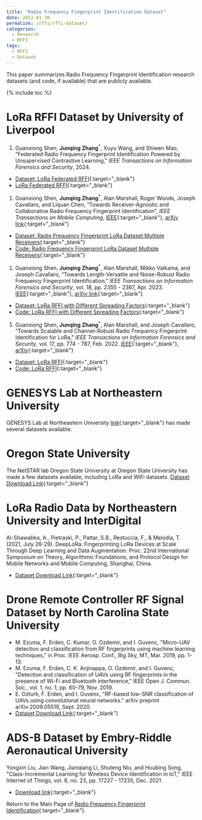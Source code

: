 ```yaml
---
title: "Radio Frequency Fingerprint Identification Dataset"
date: 2022-01-30
permalink: /rffi/rffi-dataset/
categories:
  - Research
  - RFFI
tags:
  - RFFI
  - Dataset
---
```


This paper summarizes Radio Frequency Fingerprint Identification research datasets (and code, if available) that are publicly available. 

{% include toc %}

# LoRa RFFI Dataset by University of Liverpool
1. Guanxiong Shen, **Junqing Zhang**<sup>*</sup>, Xuyu Wang, and Shiwen Mao, “Federated Radio Frequency Fingerprint Identification Powered by Unsupervised Contrastive Learning,” _IEEE Transactions on Information Forensics and Security_, 2024.
* [Dataset: LoRa Federated RFFI](https://ieee-dataport.org/documents/lorafederatedrffidataset){:target="_blank"}
* [LoRa Federated RFFI](https://github.com/gxhen/federatedRFFI){:target="_blank"}

1. Guanxiong Shen, **Junqing Zhang**<sup>*</sup>, Alan Marshall, Roger Woods, Joseph Cavallaro, and Liquan Chen, “Towards Receiver-Agnostic and Collaborative Radio Frequency Fingerprint Identification”, _IEEE Transactions on Mobile Computing_, [IEEE](https://ieeexplore.ieee.org/document/10345732){:target="_blank"}, [arXiv link](https://arxiv.org/abs/2207.02999){:target="_blank"}
* [Dataset: Radio Frequency Fingerprint LoRa Dataset Multiple Receivers](https://ieee-dataport.org/documents/radio-frequency-fingerprint-lora-dataset-multiple-receivers){:target="_blank"}
* [Code: Radio Frequency Fingerprint LoRa Dataset Multiple Receivers](https://github.com/gxhen/receiverAgnosticRFFI){:target="_blank"}

1. Guanxiong Shen, **Junqing Zhang**<sup>*</sup>, Alan Marshall, Mikko Valkama, and Joseph Cavallaro, “Towards Length-Versatile and Noise-Robust Radio Frequency Fingerprint Identification,” _IEEE Transactions on Information Forensics and Security_, vol. 18, pp. 2355 - 2367, Apr. 2023. [IEEE](https://ieeexplore.ieee.org/document/10100932){:target="_blank"}, [arXiv link](https://arxiv.org/abs/2207.03001){:target="_blank"}
* [Dataset: LoRa RFFI with Different Spreading Factors](https://ieee-dataport.org/documents/lorarffidatasetdifferentspreadingfactors){:target="_blank"}
* [Code: LoRa RFFI with Different Spreading Factors](https://github.com/gxhen/lengthVersatileRFFI){:target="_blank"}


1. Guanxiong Shen, **Junqing Zhang**<sup>*</sup>, Alan Marshall, and Joseph Cavallaro, “Towards Scalable and Channel-Robust Radio Frequency Fingerprint Identification for LoRa,” _IEEE Transactions on Information Forensics and Security_, vol. 17, pp. 774 - 787, Feb. 2022. [IEEE](https://ieeexplore.ieee.org/abstract/document/9715147){:target="_blank"}, [arXiv](https://arxiv.org/abs/2107.02867){:target="_blank"}
* [Dataset: LoRa RFFI](https://ieee-dataport.org/open-access/lorarffidataset){:target="_blank"}
* [Code: LoRa RFFI](https://github.com/gxhen/LoRa_RFFI){:target="_blank"}




# GENESYS Lab at Northeastern University
GENESYS Lab at Northeastern University [link](https://genesys-lab.org/mldatasets){:target="_blank"} has made several datasets available.

# Oregon State University
The NetSTAR lab Oregon State University at Oregon State University has made a few datasets available, including LoRa and WiFi datasets.
[Dataset Download Link](https://research.engr.oregonstate.edu/hamdaoui/datasets){:target="_blank"}

# LoRa Radio Data by Northeastern University and InterDigital
Al-Shawabka, A., Pietraski, P., Pattar, S.B., Restuccia, F., & Melodia, T. (2021, July 26-29). DeepLoRa: Fingerprinting LoRa Devices at Scale Through Deep Learning and Data Augmentation. Proc. 22nd International Symposium on Theory, Algorithmic Foundations, and Protocol Design for Mobile Networks and Mobile Computing, Shanghai, China.
* [Dataset Download Link](https://www.interdigital.com/data_sets/lora-radio-data.){:target="_blank"}


# Drone Remote Controller RF Signal Dataset by North Carolina State University

* M. Ezuma, F. Erden, C. Kumar, O. Ozdemir, and I. Guvenc, "Micro-UAV detection and classification from RF fingerprints using machine learning techniques," in Proc. IEEE Aerosp. Conf., Big Sky, MT, Mar. 2019, pp. 1-13.
* M. Ezuma, F. Erden, C. K. Anjinappa, O. Ozdemir, and I. Guvenc, "Detection and classification of UAVs using RF fingerprints in the presence of Wi-Fi and Bluetooth interference," IEEE Open J. Commun. Soc., vol. 1, no. 1, pp. 60-79, Nov. 2019.
* E. Ozturk, F. Erden, and I. Guvenc, "RF-based low-SNR classification of UAVs using convolutional neural networks." arXiv preprint arXiv:2009.05519, Sept. 2020.
* [Dataset Download Link](https://ieee-dataport.org/open-access/drone-remote-controller-rf-signal-dataset){:target="_blank"}

# ADS-B Dataset by Embry-Riddle Aeronautical University
Yongxin Liu, Jian Wang, Jianqiang Li, Shuteng Niu, and Houbing Song, "Class-Incremental Learning for Wireless Device Identification in IoT," IEEE Internet of Things, vol. 8, no. 23, pp. 17227 - 17235, Dec. 2021.
* [Download link](https://ieee-dataport.org/documents/ads-b-signals-records-non-cryptographic-identification-and-incremental-learning){:target="_blank"}


Return to the Main Page of [Radio Frequency Fingerprint Identification](https://junqing-zhang.github.io/research-area/rffi/){:target="_blank"}.